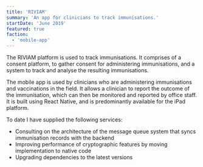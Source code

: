 ```yaml
---
title: 'RIVIAM'
summary: 'An app for clinicians to track immunisations.'
startDate: 'June 2019'
featured: true
faction:
  - 'mobile-app'
---
```


The RIVIAM platform is used to track immunisations. It comprises of a consent platform, to gather consent for administering immunisations, and a system to track and analyse the resulting immunisations.

The mobile app is used by clinicians who are administering immunisations and vaccinations in the field. It allows a clinician to report the outcome of the immunisation, which can then be monitored and reported by office staff. It is built using React Native, and is predominantly available for the iPad platform.

To date I have supplied the following services:

- Consulting on the architecture of the message queue system that syncs immunisation records with the backend
- Improving performance of cryptographic features by moving implementation to native code
- Upgrading dependencies to the latest versions
